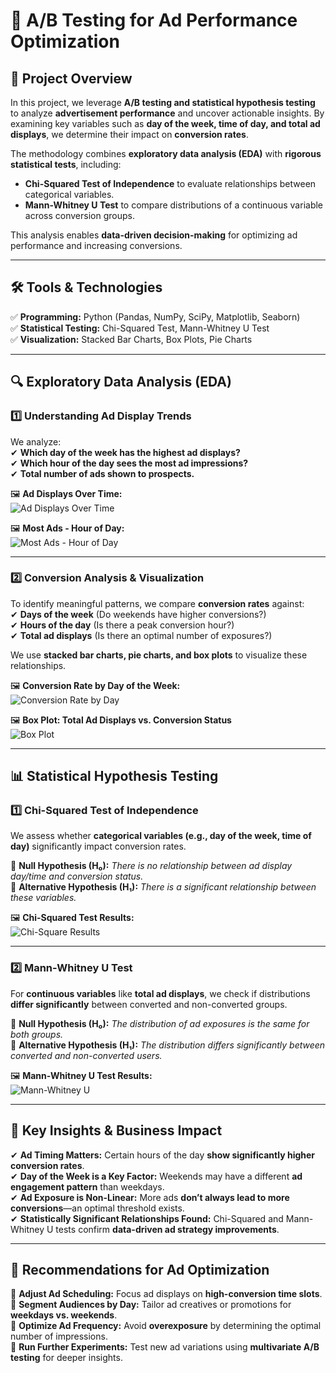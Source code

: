 # 🎯 A/B Testing for Ad Performance Optimization  

## 📌 Project Overview  
In this project, we leverage **A/B testing and statistical hypothesis testing** to analyze **advertisement performance** and uncover actionable insights. By examining key variables such as **day of the week, time of day, and total ad displays**, we determine their impact on **conversion rates**.  

The methodology combines **exploratory data analysis (EDA)** with **rigorous statistical tests**, including:  
- **Chi-Squared Test of Independence** to evaluate relationships between categorical variables.  
- **Mann-Whitney U Test** to compare distributions of a continuous variable across conversion groups.  

This analysis enables **data-driven decision-making** for optimizing ad performance and increasing conversions.  

---

## 🛠 **Tools & Technologies**  
✅ **Programming:** Python (Pandas, NumPy, SciPy, Matplotlib, Seaborn)  
✅ **Statistical Testing:** Chi-Squared Test, Mann-Whitney U Test  
✅ **Visualization:** Stacked Bar Charts, Box Plots, Pie Charts  

---

## 🔍 **Exploratory Data Analysis (EDA)**  

### **1️⃣ Understanding Ad Display Trends**  
We analyze:  
✔ **Which day of the week has the highest ad displays?**  
✔ **Which hour of the day sees the most ad impressions?**  
✔ **Total number of ads shown to prospects.**  

🖼 **Ad Displays Over Time:**  
![Ad Displays Over Time](https://github.com/dr-vishakha-gupta/portfolio/blob/main/AB_Testing_Ad_Optimization/Most%20ads-%20day.png)  

🖼 **Most Ads - Hour of Day:**  
![Most Ads - Hour of Day](https://github.com/dr-vishakha-gupta/portfolio/blob/main/AB_Testing_Ad_Optimization/Most%20ads-%20Hour%20of%20day.png)
  
---

### **2️⃣ Conversion Analysis & Visualization**  
To identify meaningful patterns, we compare **conversion rates** against:  
✔ **Days of the week** (Do weekends have higher conversions?)  
✔ **Hours of the day** (Is there a peak conversion hour?)  
✔ **Total ad displays** (Is there an optimal number of exposures?)  

We use **stacked bar charts, pie charts, and box plots** to visualize these relationships.  

🖼 **Conversion Rate by Day of the Week:**  
![Conversion Rate by Day](https://github.com/dr-vishakha-gupta/portfolio/blob/main/AB_Testing_Ad_Optimization/Conversion%20rate%20by%20Most%20ads.png)  

🖼 **Box Plot: Total Ad Displays vs. Conversion Status**  
![Box Plot](https://github.com/dr-vishakha-gupta/portfolio/blob/main/AB_Testing_Ad_Optimization/Conversion%20Rate%20by%20test%20group.png)  

---

## 📊 **Statistical Hypothesis Testing**  

### **1️⃣ Chi-Squared Test of Independence**  
We assess whether **categorical variables (e.g., day of the week, time of day)** significantly impact conversion rates.  

📌 **Null Hypothesis (H₀):** *There is no relationship between ad display day/time and conversion status.*  
📌 **Alternative Hypothesis (H₁):** *There is a significant relationship between these variables.*  

🖼 **Chi-Squared Test Results:**  
![Chi-Square Results](INSERT_IMAGE_LINK_HERE)  

---

### **2️⃣ Mann-Whitney U Test**  
For **continuous variables** like **total ad displays**, we check if distributions **differ significantly** between converted and non-converted groups.  

📌 **Null Hypothesis (H₀):** *The distribution of ad exposures is the same for both groups.*  
📌 **Alternative Hypothesis (H₁):** *The distribution differs significantly between converted and non-converted users.*  

🖼 **Mann-Whitney U Test Results:**  
![Mann-Whitney U](INSERT_IMAGE_LINK_HERE)  

---

## 🎯 **Key Insights & Business Impact**  
✔ **Ad Timing Matters:** Certain hours of the day **show significantly higher conversion rates**.  
✔ **Day of the Week is a Key Factor:** Weekends may have a different **ad engagement pattern** than weekdays.  
✔ **Ad Exposure is Non-Linear:** More ads **don’t always lead to more conversions**—an optimal threshold exists.  
✔ **Statistically Significant Relationships Found:** Chi-Squared and Mann-Whitney U tests confirm **data-driven ad strategy improvements**.  

---

## 🚀 **Recommendations for Ad Optimization**  
🔹 **Adjust Ad Scheduling:** Focus ad displays on **high-conversion time slots**.  
🔹 **Segment Audiences by Day:** Tailor ad creatives or promotions for **weekdays vs. weekends**.  
🔹 **Optimize Ad Frequency:** Avoid **overexposure** by determining the optimal number of impressions.  
🔹 **Run Further Experiments:** Test new ad variations using **multivariate A/B testing** for deeper insights.

